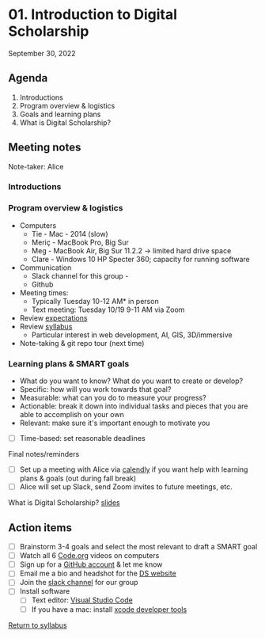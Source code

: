# 01. Introduction to Digital Scholarship

September 30, 2022

## Agenda
1. Introductions
2. Program overview & logistics
3. Goals and learning plans
4. What is Digital Scholarship?

## Meeting notes

Note-taker: Alice

### Introductions



### Program overview & logistics
- Computers
  - Tie - Mac - 2014 (slow)
  - Meriç - MacBook Pro, Big Sur
  - Meg - MacBook Air, Big Sur 11.2.2 -> limited hard drive space
  - Clare - Windows 10 HP Specter 360; capacity for running software 
- Communication
  - Slack channel for this group - 
  - Github
- Meeting times: 
  - Typically Tuesday 10-12 AM* in person
  - Text meeting: Tuesday 10/19 9-11 AM via Zoom 
- Review [expectations](../expectations.md)
- Review [syllabus](../syllabus.md)
  - Particular interest in web development, AI, GIS, 3D/immersive
- Note-taking & git repo tour (next time)

### Learning plans & SMART goals
- What do you want to know? What do you want to create or develop?
- Specific: how will you work towards that goal?
- Measurable: what can you do to measure your progress?
- Actionable: break it down into individual tasks and pieces that you are able to accomplish on your own
- Relevant: make sure it's important enough to motivate you
- [ ] Time-based: set reasonable deadlines

Final notes/reminders

- [ ] Set up a meeting with Alice via [calendly](https://calendly.com/amcgrath1/) if you want help with learning plans & goals (out during fall break)
- [ ] Alice will set up Slack, send Zoom invites to future meetings, etc.

What is Digital Scholarship? [slides](http://bit.ly/dsgf-2019)


## Action items
- [ ] Brainstorm 3-4 goals and select the most relevant to draft a SMART goal
- [ ] Watch all 6 [Code.org](https://www.youtube.com/watch?v=OAx_6-wdslM&list=PLzdnOPI1iJNcsRwJhvksEo1tJqjIqWbN-) videos on computers
- [ ] Sign up for a [GitHub account](https://github.com/) & let me know
- [ ] Email me a bio and headshot for the [DS website](https://digitalscholarship.blogs.brynmawr.edu/people/)
- [ ] Join the [slack channel](https://join.slack.com/t/ds-bmc/shared_invite/zt-1gkcbl0i9-Gvv9tTUTkeQ65LvrzwBJOQ) for our group
- [ ] Install software
  - [ ] Text editor: [Visual Studio Code](https://code.visualstudio.com/download)
  - [ ] If you have a mac: install [xcode developer tools](https://developer.apple.com/xcode/resources/)

<!-- [Next >>>]() -->

[Return to syllabus](../syllabus.md)
